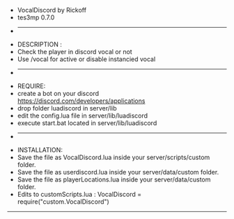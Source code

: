 * VocalDiscord by Rickoff
* tes3mp 0.7.0
* --------------------------
* DESCRIPTION :
* Check the player in discord vocal or not
* Use /vocal for active or disable instancied vocal
* ---------------------------
* REQUIRE:
* create a bot on your discord https://discord.com/developers/applications
* drop folder luadiscord in server/lib
* edit the config.lua file in server/lib/luadiscord
* execute start.bat located in server/lib/luadiscord
* ---------------------------
* INSTALLATION:
* Save the file as VocalDiscord.lua inside your server/scripts/custom folder.
* Save the file as userdiscord.lua inside your server/data/custom folder.
* Save the file as playerLocations.lua inside your server/data/custom folder.
* Edits to customScripts.lua : VocalDiscord = require("custom.VocalDiscord")
---------------------------
